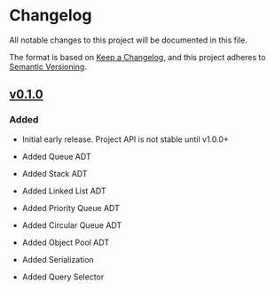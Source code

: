 # Changelog

All notable changes to this project will be documented in this file.

The format is based on [Keep a Changelog](https://keepachangelog.com/en/1.0.0/),
and this project adheres to [Semantic Versioning](https://semver.org/spec/v2.0.0.html).

## [v0.1.0]


### Added
-   Initial early release. Project API is not stable until v1.0.0+

-   Added Queue ADT
-   Added Stack ADT
-   Added Linked List ADT
-   Added Priority Queue ADT
-   Added Circular Queue ADT
-   Added Object Pool ADT
-   Added Serialization
-   Added Query Selector

[v0.1.0]: https://github.com/toreda/adt/compare/v0.0.0...v0.1.0
[unreleased]: https://github.com/toreda/adt/compare/v0.0.0...HEAD

